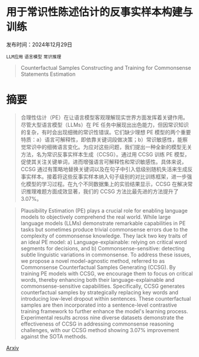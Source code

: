 # 用于常识性陈述估计的反事实样本构建与训练

发布时间：2024年12月29日

`LLM应用` `语言模型` `常识推理`

> Counterfactual Samples Constructing and Training for Commonsense Statements Estimation

# 摘要

> 合理性估计（PE）在让语言模型客观理解现实世界方面发挥着关键作用。尽管大型语言模型（LLMs）在 PE 任务中展现出出色能力，但因常识知识的复杂，有时会出现细微的常识性错误。它们缺少理想 PE 模型的两个重要特质：a）语言可解释性，即依靠关键词段做决策；b）常识敏感性，能察觉常识中的细微语言变化。为应对这些问题，我们提出一种全新的模型无关方法，名为常识反事实样本生成（CCSG）。通过用 CCSG 训练 PE 模型，促使其关注关键单词，进而增强语言可解释性和常识敏感性。具体来说，CCSG 通过有策略地替换关键词以及在句子中引入低级别随机失活来生成反事实样本。接着将这些反事实样本纳入句子级别的对比训练框架，进一步强化模型的学习过程。在九个不同数据集上的实验结果显示，CCSG 在解决常识推理难题方面成效显著，我们的 CCSG 方法比最先进的方法提升了 3.07%。

> Plausibility Estimation (PE) plays a crucial role for enabling language models to objectively comprehend the real world. While large language models (LLMs) demonstrate remarkable capabilities in PE tasks but sometimes produce trivial commonsense errors due to the complexity of commonsense knowledge. They lack two key traits of an ideal PE model: a) Language-explainable: relying on critical word segments for decisions, and b) Commonsense-sensitive: detecting subtle linguistic variations in commonsense. To address these issues, we propose a novel model-agnostic method, referred to as Commonsense Counterfactual Samples Generating (CCSG). By training PE models with CCSG, we encourage them to focus on critical words, thereby enhancing both their language-explainable and commonsense-sensitive capabilities. Specifically, CCSG generates counterfactual samples by strategically replacing key words and introducing low-level dropout within sentences. These counterfactual samples are then incorporated into a sentence-level contrastive training framework to further enhance the model's learning process. Experimental results across nine diverse datasets demonstrate the effectiveness of CCSG in addressing commonsense reasoning challenges, with our CCSG method showing 3.07% improvement against the SOTA methods.

[Arxiv](https://arxiv.org/abs/2412.20563)